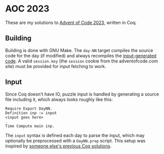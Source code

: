 # AOC 2023

These are my solutions to [Advent of Code
2023](https://adventofcode.com/2023), written in Coq.

## Building

Building is done with GNU Make. The `day-NN` target compiles the
source code for the day (if modified) and always recompiles the
[input-generated code](#input). A valid `session.key` (the `session`
cookie from the adventofcode.com site) must be provided for input
fetching to work.

## Input

Since Coq doesn't have IO, puzzle input is handled by generating a
source file including it, which always looks roughly like this:

```coq
Require Export DayNN.
Definition inp := input
<input goes here>
.
Time Compute main inp.
```

The `input` syntax is defined each day to parse the input, which may
optionally be preprocessed with a `DayNN.prep` script. This setup was
inspired by [someone else's previous Coq
solutions](https://github.com/Lysxia/advent-of-coq-2021).
